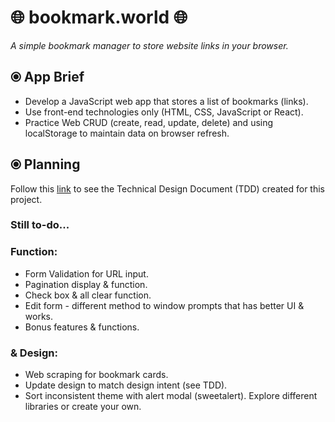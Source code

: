 # 🌐 bookmark.world 🌐
*A simple bookmark manager to store website links in your browser.*


## ⦿ App Brief
* Develop a JavaScript web app that stores a list of bookmarks (links). 
* Use front-end technologies only (HTML, CSS, JavaScript or React). 
* Practice Web CRUD (create, read, update, delete) and using localStorage to maintain data on browser refresh. 


## ⦿ Planning

Follow this [link](https://www.notion.so/bookmark-world-TDD-6f9610426a3e440d879ea07f3306d9cd "Notion Document") to see the Technical Design Document (TDD) created for this project.


### Still to-do...

### Function:
* Form Validation for URL input.
* Pagination display & function. 
* Check box & all clear function. 
* Edit form - different method to window prompts that has better UI & works. 
* Bonus features & functions.  

### & Design: 
* Web scraping for bookmark cards. 
* Update design to match design intent (see TDD). 
* Sort inconsistent theme with alert modal (sweetalert). Explore different libraries or create your own.   